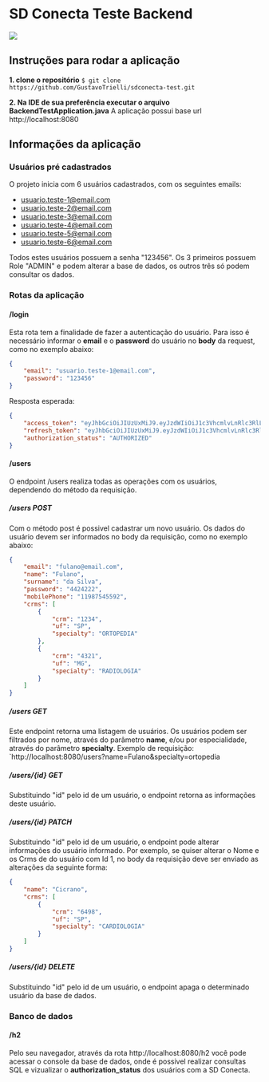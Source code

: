 # SD Conecta Teste Backend

![](https://site.sdconecta.com/wp-content/uploads/2022/05/Logo-SD-Conecta-02-e1653394044218.png)

## Instruções para rodar a aplicação
**1. clone o repositório**
`$ git clone https://github.com/GustavoTrielli/sdconecta-test.git`

**2. Na IDE de sua preferência executar o arquivo BackendTestApplication.java**
A aplicação possui base url http://localhost:8080

## Informações da aplicação
### Usuários pré cadastrados
O projeto inicia com 6 usuários cadastrados, com os seguintes emails:
- usuario.teste-1@email.com
- usuario.teste-2@email.com
- usuario.teste-3@email.com
- usuario.teste-4@email.com
- usuario.teste-5@email.com
- usuario.teste-6@email.com

Todos estes usuários possuem a senha "123456". Os 3 primeiros possuem Role "ADMIN" e podem alterar a base de dados, os outros três só podem consultar os dados.

### Rotas da aplicação
#### /login
Esta rota tem a finalidade de fazer a autenticação do usuário. Para isso é necessário informar o **email** e o **password** do usuário no **body** da request, como no exemplo abaixo:
```json
{
    "email": "usuario.teste-1@email.com",
    "password": "123456"
}
```
Resposta esperada:
```json
{
	"access_token": "eyJhbGciOiJIUzUxMiJ9.eyJzdWIiOiJ1c3VhcmlvLnRlc3RlLTFAZW1haWwuY29tIiwiaWF0IjoxNjYzMjcwMjYxLCJfaGFzaCI6IjY0MzZiMDY3LWNhMTMtNDI4OC1hMDc3LTkxMzA5Y2RjZGQ3YiIsImV4cCI6MTY2MzM1NjY2MSwiY2siOiJ0ZXN0ZS1iYWNrZW5kIn0.Wjsa02so6L0mCHzyA0ZOOX6bMag8D06OGEp-50oaKhdGvPoYjep18Sx_tK1e9PuVrItC-LCw-_Guo3qiboP7ZCWg",
	"refresh_token": "eyJhbGciOiJIUzUxMiJ9.eyJzdWIiOiJ1c3VhcmlvLnRlc3RlLTFAZW1haWwuY29tIiwiaWF0IjoxNjYzMjcwMjYxLCJfaGFzaCI6IjY0MzZiMDY3LWNhMTMtND7POC1hMDc3LTkxMzA5Y2RjZGQ3YiIsImV4cCI6MTY5NDgwNjI2MSwiY2siOiJ0ZXN0ZS1iYWNrZW5kIn0.4e95R8PD8muLgIni_0k1Uf0eSHfs8ulcUd2xOwysHMeMRKlCUzORjWfsXiCdx4eGxEZZYkgF8wHc94-TaQyJ3g",
	"authorization_status": "AUTHORIZED"
}
```
#### /users
O endpoint /users realiza todas as operações com os usuários, dependendo do método da requisição.
##### /users POST
Com o método post é possivel cadastrar um novo usuário. Os dados do usuário devem ser informados no body da requisição, como no exemplo abaixo:
```json
{
    "email": "fulano@email.com",
    "name": "Fulano",
    "surname": "da Silva",
    "password": "4424222",
    "mobilePhone": "11987545592",
    "crms": [
        {
            "crm": "1234",
            "uf": "SP",
            "specialty": "ORTOPEDIA"
        },
        {
            "crm": "4321",
            "uf": "MG",
            "specialty": "RADIOLOGIA"
        }
    ]
}
```
##### /users GET
Este endpoint retorna uma listagem de usuários. Os usuários podem ser filtrados por nome, através do parâmetro **name**, e/ou por especialidade, através do parâmetro **specialty**.
Exemplo de requisição:
`http://localhost:8080/users?name=Fulano&specialty=ortopedia

##### /users/{id} GET
Substituindo "id" pelo id de um usuário, o endpoint retorna as informações deste usuário.

##### /users/{id} PATCH
Substituindo "id" pelo id de um usuário, o endpoint pode alterar informações do usuário informado. Por exemplo, se quiser alterar o Nome e os Crms de do usuário com Id 1, no body da requisição deve ser enviado as alterações da seguinte forma:
```json
{
	"name": "Cicrano",
    "crms": [
        {
            "crm": "6498",
            "uf": "SP",
            "specialty": "CARDIOLOGIA"
        }
    ]
}
```
##### /users/{id} DELETE
Substituindo "id" pelo id de um usuário, o endpoint apaga o determinado usuário da base de dados.

### Banco de dados
#### /h2
Pelo seu navegador, através da rota http://localhost:8080/h2 você pode acessar o console da base de dados, onde é possivel realizar consultas SQL e vizualizar o **authorization_status** dos usuários com a SD Conecta.
